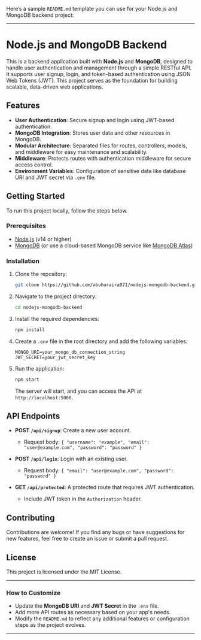 Here’s a sample `README.md` template you can use for your Node.js and MongoDB backend project:

---

# Node.js and MongoDB Backend

This is a backend application built with **Node.js** and **MongoDB**, designed to handle user authentication and management through a simple RESTful API. It supports user signup, login, and token-based authentication using JSON Web Tokens (JWT). This project serves as the foundation for building scalable, data-driven web applications.

## Features

- **User Authentication**: Secure signup and login using JWT-based authentication.
- **MongoDB Integration**: Stores user data and other resources in MongoDB.
- **Modular Architecture**: Separated files for routes, controllers, models, and middleware for easy maintenance and scalability.
- **Middleware**: Protects routes with authentication middleware for secure access control.
- **Environment Variables**: Configuration of sensitive data like database URI and JWT secret via `.env` file.

## Getting Started

To run this project locally, follow the steps below.

### Prerequisites

- [Node.js](https://nodejs.org/en/) (v14 or higher)
- [MongoDB](https://www.mongodb.com/) (or use a cloud-based MongoDB service like [MongoDB Atlas](https://www.mongodb.com/cloud/atlas))

### Installation

1. Clone the repository:

   ```bash
   git clone https://github.com/abuhuraira071/nodejs-mongodb-backend.git
   ```

2. Navigate to the project directory:

   ```bash
   cd nodejs-mongodb-backend
   ```

3. Install the required dependencies:

   ```bash
   npm install
   ```

4. Create a `.env` file in the root directory and add the following variables:

   ```
   MONGO_URI=your_mongo_db_connection_string
   JWT_SECRET=your_jwt_secret_key
   ```

5. Run the application:

   ```bash
   npm start
   ```

   The server will start, and you can access the API at `http://localhost:5000`.

## API Endpoints

- **POST `/api/signup`**: Create a new user account.
  - Request body: `{ "username": "example", "email": "user@example.com", "password": "password" }`
  
- **POST `/api/login`**: Login with an existing user.
  - Request body: `{ "email": "user@example.com", "password": "password" }`
  
- **GET `/api/protected`**: A protected route that requires JWT authentication.
  - Include JWT token in the `Authorization` header.

## Contributing

Contributions are welcome! If you find any bugs or have suggestions for new features, feel free to create an issue or submit a pull request.

## License

This project is licensed under the MIT License.

---

### How to Customize
- Update the **MongoDB URI** and **JWT Secret** in the `.env` file.
- Add more API routes as necessary based on your app's needs.
- Modify the `README.md` to reflect any additional features or configuration steps as the project evolves.

---
